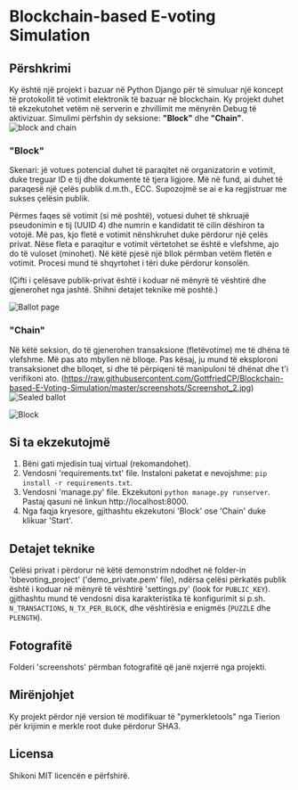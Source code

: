 # Blockchain-based E-voting Simulation

## Përshkrimi

Ky është një projekt i bazuar në Python Django për të simuluar një koncept të protokollit të votimit elektronik të bazuar në blockchain. Ky projekt duhet të ekzekutohet vetëm në serverin e zhvillimit me mënyrën Debug të aktivizuar. Simulimi përfshin dy seksione:  __"Block"__ dhe __"Chain"__.
![block and chain](https://user-images.githubusercontent.com/76743818/106743346-8c126580-661e-11eb-87e3-e274f663f98e.png)


### "Block"

Skenari: jë votues potencial duhet të paraqitet në organizatorin e votimit, duke treguar ID e tij dhe dokumente të tjera ligjore. Më në fund, ai duhet të paraqesë një çelës publik d.m.th., ECC. Supozojmë se ai e ka regjistruar me sukses çelësin publik.

Përmes faqes së votimit (si më poshtë), votuesi duhet të shkruajë pseudonimin e tij (UUID 4) dhe numrin e kandidatit të cilin dëshiron ta votojë. Më pas, kjo fletë e votimit nënshkruhet duke përdorur një çelës privat. Nëse fleta e paraqitur e votimit vërtetohet se është e vlefshme, ajo do të vuloset (minohet). Në këtë pjesë një bllok përmban vetëm fletën e votimit. Procesi mund të shqyrtohet i tëri duke përdorur konsolën.


(Çifti i çelësave publik-privat është i koduar në mënyrë të vështirë dhe gjenerohet nga jashtë. Shihni detajet teknike më poshtë.)

![Ballot page](https://user-images.githubusercontent.com/76743818/106745563-91bd7a80-6621-11eb-9c56-c559cc19ee59.png)

### "Chain"

Në këtë seksion, do të gjenerohen transaksione (fletëvotime) me të dhëna të vlefshme. Më pas ato mbyllen në blloqe. Pas kësaj, ju mund të eksploroni transaksionet dhe blloqet, si dhe të përpiqeni të manipuloni të dhënat dhe t'i verifikoni ato. 
(https://raw.githubusercontent.com/GottfriedCP/Blockchain-based-E-Voting-Simulation/master/screenshots/Screenshot_2.jpg)
![Sealed ballot](https://raw.githubusercontent.com/GottfriedCP/Blockchain-based-E-Voting-Simulation/master/screenshots/Screenshot_3.jpg)

![Block](https://raw.githubusercontent.com/GottfriedCP/Blockchain-based-E-Voting-Simulation/master/screenshots/Screenshot_4.jpg)

<!-- _The screenshot above shows that a node's database (i.e., your node) has been tampered. You will not see this in real blockchain explorer, but this should give you a glimpse of why tampering immutable ledger is futile._ -->

## Si ta ekzekutojmë

1. Bëni gati mjedisin tuaj virtual (rekomandohet). 
2. Vendosni 'requirements.txt' file. Instaloni paketat e nevojshme: `pip install -r requirements.txt`.
3. Vendosni 'manage.py' file. Ekzekutoni `python manage.py runserver`. Pastaj qasuni në linkun http://localhost:8000.
4. Nga faqja kryesore, gjithashtu ekzekutoni 'Block' ose 'Chain' duke klikuar 'Start'.

## Detajet teknike

Çelësi privat i përdorur në këtë demonstrim ndodhet në folder-in 'bbevoting_project' ('demo_private.pem' file), ndërsa çelësi përkatës publik është i koduar në mënyrë të vështirë  'settings.py' (look for `PUBLIC_KEY`). gjithashtu mund të vendosni disa karakteristika të konfigurimit si p.sh. `N_TRANSACTIONS`, `N_TX_PER_BLOCK`, dhe vështirësia e enigmës  (`PUZZLE` dhe `PLENGTH`).

## Fotografitë

Folderi 'screenshots' përmban fotografitë që janë nxjerrë nga projekti.

## Mirënjohjet

Ky projekt përdor një version të modifikuar të  "pymerkletools" nga Tierion për krijimin e merkle root duke përdorur SHA3.

## Licensa

Shikoni MIT licencën e përfshirë.
